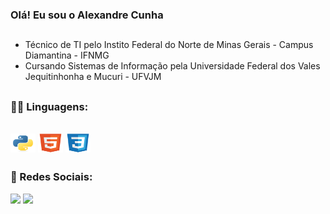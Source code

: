 ### Olá! Eu sou o Alexandre Cunha 
##
  - Técnico de TI pelo Instito Federal do Norte de Minas Gerais - Campus Diamantina - IFNMG
  - Cursando Sistemas de Informação pela Universidade Federal dos Vales Jequitinhonha e Mucuri - UFVJM

 ##
### 👨‍💻 Linguagens:
<div style="display: inline_block"><br>
<img align="center" alt="Rafa-Python" height="30" width="40" src="https://raw.githubusercontent.com/devicons/devicon/master/icons/python/python-original.svg">
<img align="center" alt="Rafa-HTML" height="30" width="40" src="https://raw.githubusercontent.com/devicons/devicon/master/icons/html5/html5-original.svg">
 <img align="center" alt="Rafa-CSS" height="30" width="40" src="https://raw.githubusercontent.com/devicons/devicon/master/icons/css3/css3-original.svg">
 </div>

   ##
### 💬 Redes Sociais:
<a href="https://instagram.com/alexandre_cunhab" target="_blank"><img src="https://img.shields.io/badge/-Instagram-%23E4405F?style=for-the-badge&logo=instagram&logoColor=white" target="_blank"></a>
<a href = "mailto:alexandrebarreto358@gmail.com"><img src="https://img.shields.io/badge/-Gmail-%23333?style=for-the-badge&logo=gmail&logoColor=white" target="_blank"></a>
